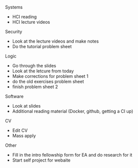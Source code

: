 Systems
- HCI reading 
- HCI lecture videos

Security
- Look at the lecture videos and make notes
- Do the tutorial problem sheet

Logic
- Go through the slides
- Look at the letcure from today
- Make corrections for problem sheet 1
- do the old exercises problem sheet
- finish problem sheet 2

Software
- Look at slides
- Additional reading material (Docker, github, getting a CI up)

CV
- Edit CV
- Mass apply

Other
- Fill in the intro fellowship form for EA and do research for it
- Start self project for webaite
  
